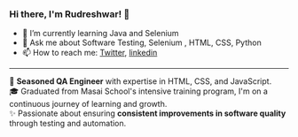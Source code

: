 ### Hi there, I'm Rudreshwar! 👋

- 🌱 I’m currently learning Java and Selenium
- 💬 Ask me about Software Testing, Selenium , HTML, CSS, Python
- 📫 How to reach me: 
[Twitter](https://twitter.com/RudreshwarJha), [linkedin](https://www.linkedin.com/in/rudreshwar-jha-69a722154/)
___
🚀 **Seasoned QA Engineer** with expertise in HTML, CSS, and JavaScript.  
🎓 Graduated from Masai School's intensive training program, I'm on a continuous journey of learning and growth.  
✨ Passionate about ensuring **consistent improvements in software quality** through testing and automation.  

